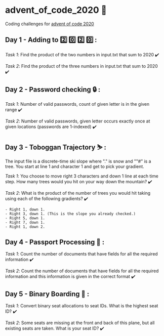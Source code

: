 # advent_of_code_2020 :christmas_tree:
Coding challenges for [advent of code 2020](https://adventofcode.com/2020)

## Day 1 - Adding to :two: :zero: :two: :zero: : 

_Task 1_: Find the product of the two numbers in input.txt that sum to 2020 :heavy_check_mark: 

_Task 2_: Find the product of the three numbers in input.txt that sum to 2020 :heavy_check_mark: 


## Day 2 - Password checking :lock: :

_Task 1_:  Number of valid passwords, count of given letter is in the given range :heavy_check_mark: 

_Task 2_:  Number of valid passwords, given letter occurs exactly once at given locations (passwords are 1-indexed) :heavy_check_mark: 


## Day 3 - Toboggan Trajectory :skier: :
The input file is a discrete-time ski slope where "." is snow and ""#" is a tree. You start at line 1 and character 1 and get to pick your gradient.  

_Task 1_:  You choose to move right 3 characters and down 1 line at each time step. How many trees would you hit on your way down the mountain? :heavy_check_mark: 

_Task 2_:  What is the product of the number of trees you would hit taking using each of the following gradients? :heavy_check_mark: 
	
	- Right 1, down 1.
	- Right 3, down 1. (This is the slope you already checked.)
	- Right 5, down 1.
	- Right 7, down 1.
	- Right 1, down 2.


## Day 4 - Passport Processing :passport_control: :

_Task 1_:  Count the number of documents that have fields for all the required information  :heavy_check_mark: 

_Task 2_:  Count the number of documents that have fields for all the required information and this information is given in the correct format :heavy_check_mark: 


## Day 5 - Binary Boarding :seat: :

_Task 1_:  Convert binary seat allocations to seat IDs. What is the highest seat ID?  :heavy_check_mark: 

_Task 2_:  Some seats are missing at the front and back of this plane, but all existing seats are taken. What is your seat ID?  :heavy_check_mark: 

